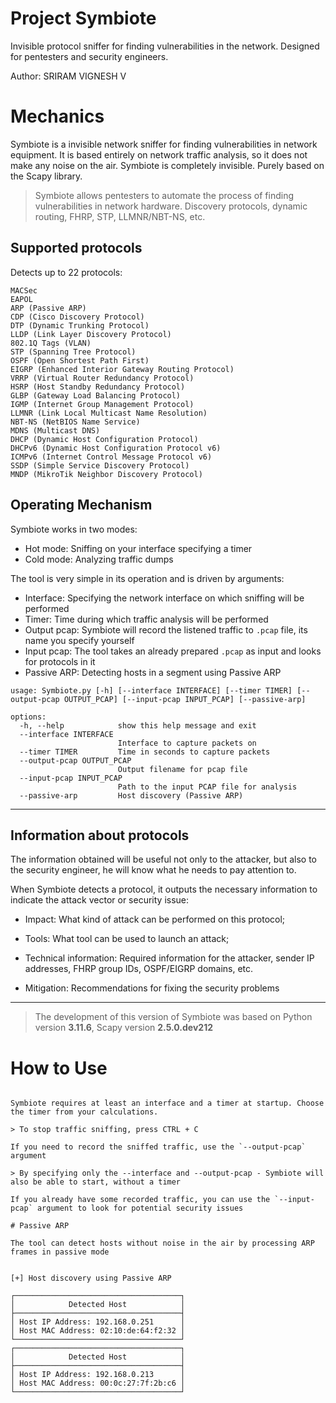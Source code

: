 #  Project Symbiote

Invisible protocol sniffer for finding vulnerabilities in the network. Designed for pentesters and security engineers.

Author: SRIRAM VIGNESH V



# Mechanics

Symbiote is a invisible network sniffer for finding vulnerabilities in network equipment. It is based entirely on network traffic analysis, so it does not make any noise on the air. Symbiote is completely invisible. Purely based on the Scapy library.

> Symbiote allows pentesters to automate the process of finding vulnerabilities in network hardware. Discovery protocols, dynamic routing, FHRP, STP, LLMNR/NBT-NS, etc.

## Supported protocols

Detects up to 22 protocols:

```
MACSec
EAPOL
ARP (Passive ARP)
CDP (Cisco Discovery Protocol)
DTP (Dynamic Trunking Protocol)
LLDP (Link Layer Discovery Protocol) 
802.1Q Tags (VLAN)
STP (Spanning Tree Protocol)
OSPF (Open Shortest Path First)
EIGRP (Enhanced Interior Gateway Routing Protocol)
VRRP (Virtual Router Redundancy Protocol)
HSRP (Host Standby Redundancy Protocol)
GLBP (Gateway Load Balancing Protocol)
IGMP (Internet Group Management Protocol)
LLMNR (Link Local Multicast Name Resolution)
NBT-NS (NetBIOS Name Service)
MDNS (Multicast DNS)
DHCP (Dynamic Host Configuration Protocol)
DHCPv6 (Dynamic Host Configuration Protocol v6)
ICMPv6 (Internet Control Message Protocol v6)
SSDP (Simple Service Discovery Protocol)
MNDP (MikroTik Neighbor Discovery Protocol)
```
## Operating Mechanism

Symbiote works in two modes:

- Hot mode: Sniffing on your interface specifying a timer
- Cold mode: Analyzing traffic dumps

The tool is very simple in its operation and is driven by arguments:

- Interface: Specifying the network interface on which sniffing will be performed
- Timer: Time during which traffic analysis will be performed
- Output pcap: Symbiote will record the listened traffic to `.pcap` file, its name you specify yourself
- Input pcap: The tool takes an already prepared `.pcap` as input and looks for protocols in it
- Passive ARP: Detecting hosts in a segment using Passive ARP

```
usage: Symbiote.py [-h] [--interface INTERFACE] [--timer TIMER] [--output-pcap OUTPUT_PCAP] [--input-pcap INPUT_PCAP] [--passive-arp]

options:
  -h, --help            show this help message and exit
  --interface INTERFACE
                        Interface to capture packets on
  --timer TIMER         Time in seconds to capture packets
  --output-pcap OUTPUT_PCAP
                        Output filename for pcap file
  --input-pcap INPUT_PCAP
                        Path to the input PCAP file for analysis
  --passive-arp         Host discovery (Passive ARP)
```

---

## Information about protocols

The information obtained will be useful not only to the attacker, but also to the security engineer, he will know what he needs to pay attention to.

When Symbiote detects a protocol, it outputs the necessary information to indicate the attack vector or security issue:

- Impact: What kind of attack can be performed on this protocol;

- Tools: What tool can be used to launch an attack;

- Technical information: Required information for the attacker, sender IP addresses, FHRP group IDs, OSPF/EIGRP domains, etc.

- Mitigation: Recommendations for fixing the security problems

---

> The development of this version of Symbiote was based on Python version **3.11.6**, Scapy version **2.5.0.dev212**


# How to Use

```

Symbiote requires at least an interface and a timer at startup. Choose the timer from your calculations.

> To stop traffic sniffing, press CTRL + С

If you need to record the sniffed traffic, use the `--output-pcap` argument

> By specifying only the --interface and --output-pcap - Symbiote will also be able to start, without a timer

If you already have some recorded traffic, you can use the `--input-pcap` argument to look for potential security issues

# Passive ARP

The tool can detect hosts without noise in the air by processing ARP frames in passive mode


[+] Host discovery using Passive ARP

┌─────────────────────────────────────┐
│            Detected Host            │
├─────────────────────────────────────┤
│ Host IP Address: 192.168.0.251      │
│ Host MAC Address: 02:10:de:64:f2:32 │
└─────────────────────────────────────┘
┌─────────────────────────────────────┐
│            Detected Host            │
├─────────────────────────────────────┤
│ Host IP Address: 192.168.0.213      │
│ Host MAC Address: 00:0c:27:7f:2b:c6 │
└─────────────────────────────────────┘


